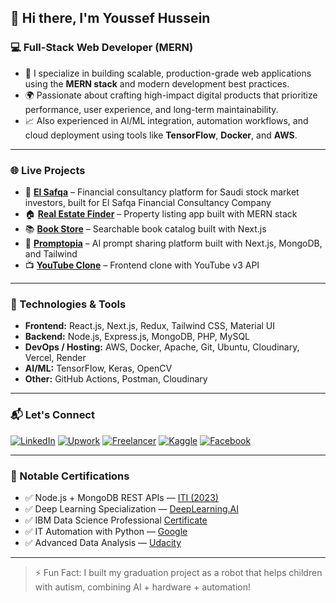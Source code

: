 ## 👋 Hi there, I'm Youssef Hussein

### 💻 Full-Stack Web Developer (MERN)

- 🧠 I specialize in building scalable, production-grade web applications using the **MERN stack** and modern development best practices.
- 🌍 Passionate about crafting high-impact digital products that prioritize performance, user experience, and long-term maintainability.
- 📈 Also experienced in AI/ML integration, automation workflows, and cloud deployment using tools like **TensorFlow**, **Docker**, and **AWS**.

---

### 🌐 Live Projects

- 🧮 **[El Safqa](https://elsafqa.net/)** – Financial consultancy platform for Saudi stock market investors, built for El Safqa Financial Consultancy Company
- 🏠 **[Real Estate Finder](https://real-estate-monorepo.onrender.com/)** – Property listing app built with MERN stack
- 📚 **[Book Store](https://book-store-nextjs.onrender.com/)** – Searchable book catalog built with Next.js  
- 🎯 **[Promptopia](https://promptopia-eight-omega.vercel.app/)** – AI prompt sharing platform built with Next.js, MongoDB, and Tailwind  
- 📺 **[YouTube Clone](http://youtube-clone-react-coral.vercel.app/)** – Frontend clone with YouTube v3 API  

---

### 🔧 Technologies & Tools

- **Frontend:** React.js, Next.js, Redux, Tailwind CSS, Material UI  
- **Backend:** Node.js, Express.js, MongoDB, PHP, MySQL  
- **DevOps / Hosting:** AWS, Docker, Apache, Git, Ubuntu, Cloudinary, Vercel, Render  
- **AI/ML:** TensorFlow, Keras, OpenCV  
- **Other:** GitHub Actions, Postman, Cloudinary

---

### 📬 Let's Connect

[![LinkedIn](https://img.shields.io/badge/-LinkedIn-blue?style=flat-square&logo=linkedin)](https://linkedin.com/in/just-youssef)
[![Upwork](https://img.shields.io/badge/-Upwork-6fda44?style=flat-square&logo=upwork)](https://www.upwork.com/freelancers/~01bf41aeaec6f293c5)
[![Freelancer](https://img.shields.io/badge/-Freelancer-29B2FE?style=flat-square&logo=freelancer)](https://www.freelancer.com/u/justyoussef99)
[![Kaggle](https://img.shields.io/badge/-Kaggle-20BEFF?style=flat-square&logo=kaggle)](https://www.kaggle.com/justyoussef)
[![Facebook](https://img.shields.io/badge/-Facebook-1877F2?style=flat-square&logo=facebook)](https://www.facebook.com/just.johnny99)

---

### 📜 Notable Certifications

- ✅ Node.js + MongoDB REST APIs — [ITI (2023)](https://drive.google.com/file/d/15UOWw-2uVpGKTyy6O_eelOmQVJocQ2sr/view?usp=sharing)
- ✅ Deep Learning Specialization — [DeepLearning.AI](https://www.coursera.org/account/accomplishments/specialization/certificate/H8RRGLQY8UVT)
- ✅ IBM Data Science Professional [Certificate](https://www.coursera.org/account/accomplishments/specialization/certificate/YRYB5GU53WBP)
- ✅ IT Automation with Python — [Google](https://www.coursera.org/account/accomplishments/specialization/certificate/NAH7Y2P4QC87)
- ✅ Advanced Data Analysis — [Udacity](https://confirm.udacity.com/UCHD2MMD)

---

> ⚡ Fun Fact: I built my graduation project as a robot that helps children with autism, combining AI + hardware + automation!

